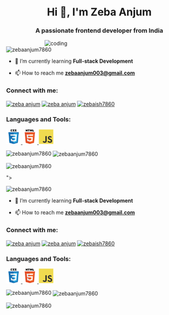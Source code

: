 <h1 align="center">Hi 👋, I'm Zeba Anjum</h1>
<h3 align="center">A passionate frontend developer from India</h3>
<img align="right" alt="coding" width="400" src="https://encrypted-tbn0.gstatic.com/images?q=tbn:ANd9GcQDd6FUidC1LgrwsMuuNj_2DfOdYKv7vzVY-fZ0CU_GRQ&s">

<p align="left"> <img src="https://komarev.com/ghpvc/?username=zebaanjum7860&label=Profile%20views&color=0e75b6&style=flat" alt="zebaanjum7860" /> </p>

- 🌱 I’m currently learning **Full-stack Development**

- 📫 How to reach me **zebaanjum003@gmail.com**

<h3 align="left">Connect with me:</h3>
<p align="left">
<a href="https://linkedin.com/in/zeba anjum" target="blank"><img align="center" src="https://raw.githubusercontent.com/rahuldkjain/github-profile-readme-generator/master/src/images/icons/Social/linked-in-alt.svg" alt="zeba anjum" height="30" width="40" /></a>
<a href="https://fb.com/zeba anjum" target="blank"><img align="center" src="https://raw.githubusercontent.com/rahuldkjain/github-profile-readme-generator/master/src/images/icons/Social/facebook.svg" alt="zeba anjum" height="30" width="40" /></a>
<a href="https://instagram.com/zebaish7860" target="blank"><img align="center" src="https://raw.githubusercontent.com/rahuldkjain/github-profile-readme-generator/master/src/images/icons/Social/instagram.svg" alt="zebaish7860" height="30" width="40" /></a>
</p>

<h3 align="left">Languages and Tools:</h3>
<p align="left"> <a href="https://www.w3schools.com/css/" target="_blank" rel="noreferrer"> <img src="https://raw.githubusercontent.com/devicons/devicon/master/icons/css3/css3-original-wordmark.svg" alt="css3" width="40" height="40"/> </a> <a href="https://www.w3.org/html/" target="_blank" rel="noreferrer"> <img src="https://raw.githubusercontent.com/devicons/devicon/master/icons/html5/html5-original-wordmark.svg" alt="html5" width="40" height="40"/> </a> <a href="https://developer.mozilla.org/en-US/docs/Web/JavaScript" target="_blank" rel="noreferrer"> <img src="https://raw.githubusercontent.com/devicons/devicon/master/icons/javascript/javascript-original.svg" alt="javascript" width="40" height="40"/> </a> </p>

<p><img align="left" src="https://github-readme-stats.vercel.app/api/top-langs?username=zebaanjum7860&show_icons=true&locale=en&layout=compact" alt="zebaanjum7860" /></p>

<p>&nbsp;<img align="center" src="https://github-readme-stats.vercel.app/api?username=zebaanjum7860&show_icons=true&locale=en" alt="zebaanjum7860" /></p>

<p><img align="center" src="https://github-readme-streak-stats.herokuapp.com/?user=zebaanjum7860&" alt="zebaanjum7860" /></p>">

<p align="left"> <img src="https://komarev.com/ghpvc/?username=zebaanjum7860&label=Profile%20views&color=0e75b6&style=flat" alt="zebaanjum7860" /> </p>

- 🌱 I’m currently learning **Full-stack Development**

- 📫 How to reach me **zebaanjum003@gmail.com**

<h3 align="left">Connect with me:</h3>
<p align="left">
<a href="https://linkedin.com/in/zeba anjum" target="blank"><img align="center" src="https://raw.githubusercontent.com/rahuldkjain/github-profile-readme-generator/master/src/images/icons/Social/linked-in-alt.svg" alt="zeba anjum" height="30" width="40" /></a>
<a href="https://fb.com/zeba anjum" target="blank"><img align="center" src="https://raw.githubusercontent.com/rahuldkjain/github-profile-readme-generator/master/src/images/icons/Social/facebook.svg" alt="zeba anjum" height="30" width="40" /></a>
<a href="https://instagram.com/zebaish7860" target="blank"><img align="center" src="https://raw.githubusercontent.com/rahuldkjain/github-profile-readme-generator/master/src/images/icons/Social/instagram.svg" alt="zebaish7860" height="30" width="40" /></a>
</p>

<h3 align="left">Languages and Tools:</h3>
<p align="left"> <a href="https://www.w3schools.com/css/" target="_blank" rel="noreferrer"> <img src="https://raw.githubusercontent.com/devicons/devicon/master/icons/css3/css3-original-wordmark.svg" alt="css3" width="40" height="40"/> </a> <a href="https://www.w3.org/html/" target="_blank" rel="noreferrer"> <img src="https://raw.githubusercontent.com/devicons/devicon/master/icons/html5/html5-original-wordmark.svg" alt="html5" width="40" height="40"/> </a> <a href="https://developer.mozilla.org/en-US/docs/Web/JavaScript" target="_blank" rel="noreferrer"> <img src="https://raw.githubusercontent.com/devicons/devicon/master/icons/javascript/javascript-original.svg" alt="javascript" width="40" height="40"/> </a> </p>

<p><img align="left" src="https://github-readme-stats.vercel.app/api/top-langs?username=zebaanjum7860&show_icons=true&locale=en&layout=compact" alt="zebaanjum7860" /></p>

<p>&nbsp;<img align="center" src="https://github-readme-stats.vercel.app/api?username=zebaanjum7860&show_icons=true&locale=en" alt="zebaanjum7860" /></p>

<p><img align="center" src="https://github-readme-streak-stats.herokuapp.com/?user=zebaanjum7860&" alt="zebaanjum7860" /></p>
